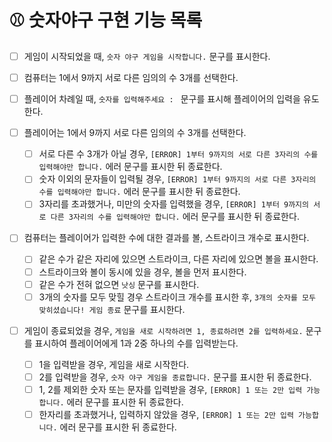 # ⚾️ 숫자야구 구현 기능 목록

- [ ] 게임이 시작되었을 때, `숫자 야구 게임을 시작합니다.` 문구를 표시한다.
- [ ] 컴퓨터는 1에서 9까지 서로 다른 임의의 수 3개를 선택한다.
- [ ] 플레이어 차례일 때, `숫자를 입력해주세요 : ` 문구를 표시해 플레이어의 입력을 유도한다.

- [ ] 플레이어는 1에서 9까지 서로 다른 임의의 수 3개를 선택한다.

  - [ ] 서로 다른 수 3개가 아닐 경우, `[ERROR] 1부터 9까지의 서로 다른 3자리의 수를 입력해야만 합니다.` 에러 문구를 표시한 뒤 종료한다.
  - [ ] 숫자 이외의 문자들이 입력될 경우, `[ERROR] 1부터 9까지의 서로 다른 3자리의 수를 입력해야만 합니다.` 에러 문구를 표시한 뒤 종료한다.
  - [ ] 3자리를 초과했거나, 미만의 숫자를 입력했을 경우, `[ERROR] 1부터 9까지의 서로 다른 3자리의 수를 입력해야만 합니다.` 에러 문구를 표시한 뒤 종료한다.

- [ ] 컴퓨터는 플레이어가 입력한 수에 대한 결과를 볼, 스트라이크 개수로 표시한다.

  - [ ] 같은 수가 같은 자리에 있으면 스트라이크, 다른 자리에 있으면 볼을 표시한다.
  - [ ] 스트라이크와 볼이 동시에 있을 경우, 볼을 먼저 표시한다.
  - [ ] 같은 수가 전혀 없으면 `낫싱` 문구를 표시한다.
  - [ ] 3개의 숫자를 모두 맞힐 경우 스트라이크 개수를 표시한 후, `3개의 숫자를 모두 맞히셨습니다! 게임 종료` 문구를 표시한다.

- [ ] 게임이 종료되었을 경우, `게임을 새로 시작하려면 1, 종료하려면 2를 입력하세요.` 문구를 표시하여 플레이어에게 1과 2중 하나의 수를 입력받는다.
  - [ ] 1을 입력받을 경우, 게임을 새로 시작한다.
  - [ ] 2를 입력받을 경우, `숫자 야구 게임을 종료합니다.` 문구를 표시한 뒤 종료한다.
  - [ ] 1, 2를 제외한 숫자 또는 문자를 입력받을 경우, `[ERROR] 1 또는 2만 입력 가능합니다.` 에러 문구를 표시한 뒤 종료한다.
  - [ ] 한자리를 초과했거나, 입력하지 않았을 경우, `[ERROR] 1 또는 2만 입력 가능합니다.` 에러 문구를 표시한 뒤 종료한다.
